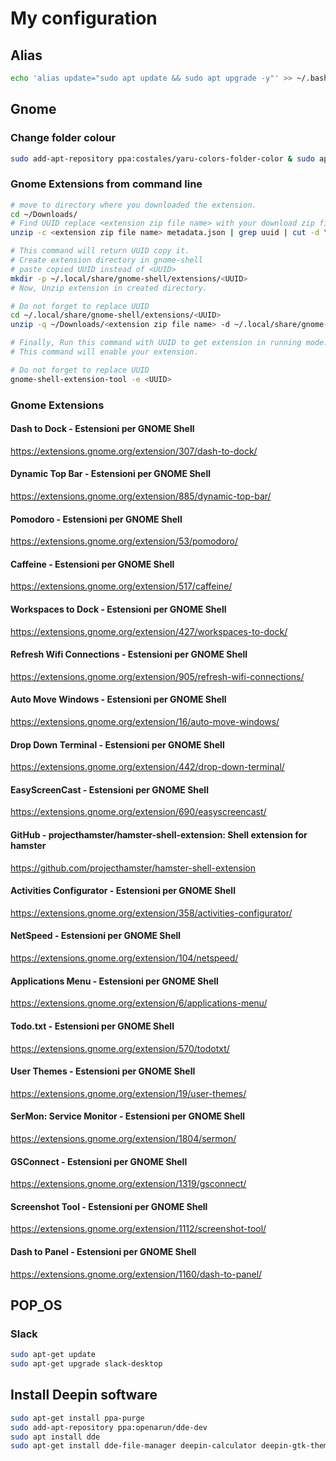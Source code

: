 # My configuration

## Alias
```bash
echo 'alias update="sudo apt update && sudo apt upgrade -y"' >> ~/.bashrc
```

## Gnome

### Change folder colour
```bash
sudo add-apt-repository ppa:costales/yaru-colors-folder-color & sudo apt install -y folder-color yaru-colors-folder-color 
```

### Gnome Extensions from command line
```bash
# move to directory where you downloaded the extension.
cd ~/Downloads/
# Find UUID replace <extension zip file name> with your download zip file copy it
unzip -c <extension zip file name> metadata.json | grep uuid | cut -d \" -f4

# This command will return UUID copy it.
# Create extension directory in gnome-shell
# paste copied UUID instead of <UUID>
mkdir -p ~/.local/share/gnome-shell/extensions/<UUID>
# Now, Unzip extension in created directory.

# Do not forget to replace UUID
cd ~/.local/share/gnome-shell/extensions/<UUID>
unzip -q ~/Downloads/<extension zip file name> -d ~/.local/share/gnome-shell/extensions/<UUID>/

# Finally, Run this command with UUID to get extension in running mode.
# This command will enable your extension.

# Do not forget to replace UUID
gnome-shell-extension-tool -e <UUID>
```


### Gnome Extensions
#### Dash to Dock - Estensioni per GNOME Shell
https://extensions.gnome.org/extension/307/dash-to-dock/

#### Dynamic Top Bar - Estensioni per GNOME Shell
https://extensions.gnome.org/extension/885/dynamic-top-bar/

#### Pomodoro - Estensioni per GNOME Shell
https://extensions.gnome.org/extension/53/pomodoro/

#### Caffeine - Estensioni per GNOME Shell
https://extensions.gnome.org/extension/517/caffeine/

#### Workspaces to Dock - Estensioni per GNOME Shell
https://extensions.gnome.org/extension/427/workspaces-to-dock/

#### Refresh Wifi Connections - Estensioni per GNOME Shell
https://extensions.gnome.org/extension/905/refresh-wifi-connections/

#### Auto Move Windows - Estensioni per GNOME Shell
https://extensions.gnome.org/extension/16/auto-move-windows/

#### Drop Down Terminal - Estensioni per GNOME Shell
https://extensions.gnome.org/extension/442/drop-down-terminal/

#### EasyScreenCast - Estensioni per GNOME Shell
https://extensions.gnome.org/extension/690/easyscreencast/

#### GitHub - projecthamster/hamster-shell-extension: Shell extension for hamster
https://github.com/projecthamster/hamster-shell-extension

#### Activities Configurator - Estensioni per GNOME Shell
https://extensions.gnome.org/extension/358/activities-configurator/

#### NetSpeed - Estensioni per GNOME Shell
https://extensions.gnome.org/extension/104/netspeed/

#### Applications Menu - Estensioni per GNOME Shell
https://extensions.gnome.org/extension/6/applications-menu/

#### Todo.txt - Estensioni per GNOME Shell
https://extensions.gnome.org/extension/570/todotxt/

#### User Themes - Estensioni per GNOME Shell
https://extensions.gnome.org/extension/19/user-themes/

#### SerMon: Service Monitor - Estensioni per GNOME Shell
https://extensions.gnome.org/extension/1804/sermon/

#### GSConnect - Estensioni per GNOME Shell
https://extensions.gnome.org/extension/1319/gsconnect/

#### Screenshot Tool - Estensioni per GNOME Shell
https://extensions.gnome.org/extension/1112/screenshot-tool/

#### Dash to Panel - Estensioni per GNOME Shell
https://extensions.gnome.org/extension/1160/dash-to-panel/



## POP_OS
### Slack
```bash
sudo apt-get update
sudo apt-get upgrade slack-desktop
```

## Install Deepin software
```bash
sudo apt-get install ppa-purge
sudo add-apt-repository ppa:openarun/dde-dev
sudo apt install dde
sudo apt-get install dde-file-manager deepin-calculator deepin-gtk-theme deepin-movie deepin-image-viewer deepin-screen-recorder deepin-screenshot deepin-terminal deepin-voice-recorder deepin-gtk-theme
```